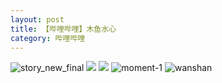 ```yaml
---
layout: post
title: 【哔哩哔哩】木鱼水心
category: 哔哩哔哩
---
```

![story_new_final](http://r8s97vm6g.hd-bkt.clouddn.com/img/story_new_final_0322.png)
![](http://r8s97vm6g.hd-bkt.clouddn.com/img/muyu-0319-1.png)
![](http://r8s97vm6g.hd-bkt.clouddn.com/img/muyu-220327-1.png)
![moment-1](http://r8s97vm6g.hd-bkt.clouddn.com/img/moment-1.png)
![wanshan](http://r8s97vm6g.hd-bkt.clouddn.com/img/wanshan.png)
